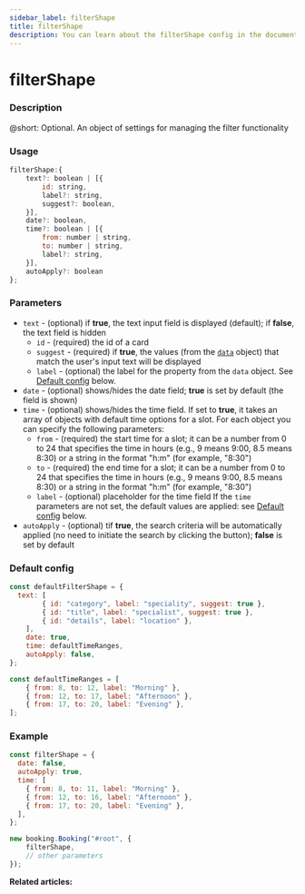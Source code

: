 ```yaml
---
sidebar_label: filterShape
title: filterShape
description: You can learn about the filterShape config in the documentation of the DHTMLX JavaScript Booking library. Browse developer guides and API reference, try out code examples and live demos, and download a free 30-day evaluation version of DHTMLX Booking.
---
```


# filterShape

### Description

@short: Optional. An object of settings for managing the filter functionality

### Usage

~~~jsx {}
filterShape:{
    text?: boolean | [{
        id: string,
        label?: string,
        suggest?: boolean, 
    }],
    date?: boolean,
    time?: boolean | [{
        from: number | string,
        to: number | string,
        label?: string,
	}],
    autoApply?: boolean
};
~~~

### Parameters

- `text` - (optional) if **true**, the text input field is displayed (default); if **false**, the text field is hidden
  - `id` - (required) the id of a card
  - `suggest` - (required) if **true**, the values (from the [`data`](/api/config/booking-data) object) that match the user's input text will be displayed
  - `label` - (optional) the label for the property from the `data` object. See [Default config](#default-config) below.
- `date` - (optional) shows/hides the date field; **true** is set by default (the field is shown)
- `time` - (optional) shows/hides the time field. If set to **true**, it takes an array of objects with default time options for a slot. For each object you can specify the following parameters:
  - `from` - (required) the start time for a slot; it can be a number from 0 to 24 that specifies the time in hours (e.g., 9 means 9:00, 8.5 means 8:30) or a string in the format "h:m" (for example, "8:30")
  - `to` - (required) the end time for a slot; it can be a number from 0 to 24 that specifies the time in hours (e.g., 9 means 9:00, 8.5 means 8:30) or a string in the format "h:m" (for example, "8:30")
  - `label` - (optional) placeholder for the time field
If the `time` parameters are not set, the default values are applied: see [Default config](#default-config) below.
- `autoApply` - (optional) tif **true**, the search criteria will be automatically applied (no need to initiate the search by clicking the button); **false** is set by default

### Default config

~~~jsx {}
const defaultFilterShape = {
  text: [
		{ id: "category", label: "speciality", suggest: true },
		{ id: "title", label: "specialist", suggest: true },
		{ id: "details", label: "location" },
	],
	date: true,
	time: defaultTimeRanges,
	autoApply: false,
};

const defaultTimeRanges = [
	{ from: 8, to: 12, label: "Morning" },
	{ from: 12, to: 17, label: "Afternoon" },
	{ from: 17, to: 20, label: "Evening" },
];
~~~

### Example

~~~jsx {1-12,15}
const filterShape = {
  date: false,
  autoApply: true,
  time: [
    { from: 8, to: 11, label: "Morning" },
    { from: 12, to: 16, label: "Afternoon" },
    { from: 17, to: 20, label: "Evening" },
  ],
};

new booking.Booking("#root", {
	filterShape,
	// other parameters
});
~~~

**Related articles:**
